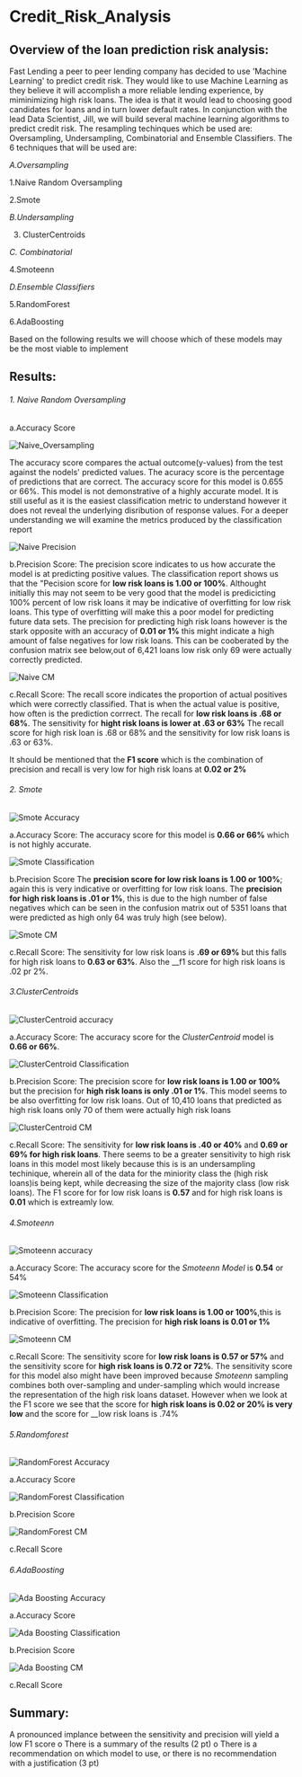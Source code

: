 # Credit_Risk_Analysis

## Overview of the loan prediction risk analysis:

Fast Lending a peer to peer lending company has decided to use 'Machine Learning' to predict credit risk.  They would like to use Machine Learning as they believe it will accomplish a more reliable lending experience, by miminimizing high risk loans.  The idea is that it would lead to choosing good candidates for loans and in turn lower default rates. In conjunction with the lead Data Scientist, Jill, we will build several machine learning algorithms to predict credit risk. The resampling techinques which be used are: Oversampling, Undersampling, Combinatorial and Ensemble Classifiers. The 6 techniques that will be used are:

*A.Oversampling*

   1.Naive Random Oversampling

   2.Smote

*B.Undersampling*

   3. ClusterCentroids

*C. Combinatorial*

   4.Smoteenn

*D.Ensemble Classifiers*

   5.RandomForest
  
   6.AdaBoosting
  
 Based on the following results we will choose which of these models may be the most viable to implement  
	
## Results:

###### 1. Naive Random Oversampling

a.Accuracy Score
        
![Naive_Oversampling](https://github.com/wallaceportia/Credit_Risk_Analysis/blob/main/Resources_pictures/naive%20random%20accuracy.PNG)
	
The accuracy score compares the actual outcome(y-values) from the test against the nodels' predicted values.  The acuracy score is the percentage of predictions that are correct. The accuracy score for this model is 0.655 or 66%. This model is not demonstrative of a highly accurate model. It is still useful as it is the easiest classification metric to understand however it does not reveal the underlying disribution of response values. For a deeper understanding we will examine the metrics produced by the classification report
	
![Naive Precision](https://github.com/wallaceportia/Credit_Risk_Analysis/blob/main/Resources_pictures/naive%20random%20classification.PNG)

b.Precision Score: The precision score indicates to us how accurate the model is at predicting positive values.  The classification report shows us that the "Pecision score for __low risk loans is 1.00 or 100%__.  Althought initially this may not seem to be very good that the model is predicicting 100% percent of low risk loans it may be indicative of overfitting for low risk loans. This type of overfitting will make this a poor model for predicting future data sets.  The precision for predicting high risk loans however is the stark opposite with an accuracy of __0.01 or 1%__ this might indicate a high amount of false negatives for low risk loans.  This can be cooberated by the confusion matrix see below,out of 6,421 loans low risk only 69 were actually correctly predicted.

![Naive CM](https://github.com/wallaceportia/Credit_Risk_Analysis/blob/main/Resources_pictures/naive_random_cm.PNG)

c.Recall Score: The recall score indicates the proportion of actual positives which were correctly classified. That is when the actual value is positive, how often is the prediction corrrect. The recall for __low risk loans is .68 or 68%__. The sensitivity for __hight risk loans is lower at .63 or 63%__ 
The recall score for high risk loan is .68 or 68% and the sensitivity for low risk loans is .63 or 63%.

It should be mentioned that the __F1 score__ which is the combination of precision and recall is very low for high risk loans at __0.02 or 2%__  
	
###### 2. Smote

![Smote Accuracy](https://github.com/wallaceportia/Credit_Risk_Analysis/blob/main/Resources_pictures/smote_accuracy.PNG)

a.Accuracy Score: The accuracy score for this model is __0.66 or 66%__ which is not highly accurate.  

![Smote Classification](https://github.com/wallaceportia/Credit_Risk_Analysis/blob/main/Resources_pictures/smote_classification.PNG)

b.Precision Score The __precision score for low risk loans is 1.00 or 100%__; again this is very indicative or overfitting for low risk loans.  The __precision for high risk loans is .01 or 1%__, this is due to the high number of false negatives which can be seen in the confusion matrix out of 5351 loans that were predicted as high only 64 was truly high (see below).  

![Smote CM](https://github.com/wallaceportia/Credit_Risk_Analysis/blob/main/Resources_pictures/smote_cm.PNG)

c.Recall Score: The sensitivity for low risk loans is __.69 or 69%__ but this falls for high risk loans to __0.63 or 63%__. Also the __f1 score for high risk loans is .02 pr 2%.

###### 3.ClusterCentroids

![ClusterCentroid accuracy](https://github.com/wallaceportia/Credit_Risk_Analysis/blob/main/Resources_pictures/cluster_accuracy.PNG)

a.Accuracy Score: The accuracy score for the _ClusterCentroid_ model is __0.66 or 66%__. 

![ClusterCentroid Classification](https://github.com/wallaceportia/Credit_Risk_Analysis/blob/main/Resources_pictures/cluster_classification.PNG)

b.Precision Score: The precision score for __low risk loans is 1.00 or 100%__ but the precision for __high risk loans is only .01 or 1%__. This model seems to be also overfitting for low risk loans. Out of 10,410 loans that predicted as high risk loans only 70 of them were actually high risk loans

![ClusterCentroid CM](https://github.com/wallaceportia/Credit_Risk_Analysis/blob/main/Resources_pictures/cluster_cm.PNG)

c.Recall Score: The sensitivity for __low risk loans is .40 or 40%__ and __0.69 or 69% for high risk loans__. There seems to be a greater sensitivity to high risk loans in this model most likely because this is is an undersampling techinique, wherein all of the data for the miniority class the (high risk loans)is being kept, while decreasing the size of the majority class (low risk loans).
The F1 score for for low risk loans is __0.57__ and for high risk loans is __0.01__ which is extreamly low.

###### 4.Smoteenn

![Smoteenn accuracy](https://github.com/wallaceportia/Credit_Risk_Analysis/blob/main/Resources_pictures/smoteenn_accuracy.PNG)

a.Accuracy Score: The accuracy score for the _Smoteenn Model_ is __0.54__ or 54% 

![Smoteenn Classification](https://github.com/wallaceportia/Credit_Risk_Analysis/blob/main/Resources_pictures/smoteenn_classification.PNG)

b.Precision Score: The precision for __low risk loans is 1.00 or 100%__,this is indicative of overfitting.  The precision for __high risk loans is 0.01 or 1%__ 

![Smoteenn CM](https://github.com/wallaceportia/Credit_Risk_Analysis/blob/main/Resources_pictures/smoteenn_cm.PNG)

c.Recall Score: The sensitivity score for __low risk loans is 0.57 or 57%__ and the sensitivity score for __high risk loans is 0.72 or 72%__. The sensitivity score for this model also might have been improved because _Smoteenn_ sampling combines both over-sampling and under-sampling which would increase the representation of the high risk loans dataset.  However when we look at the F1 score we see that the score for __high risk loans is 0.02 or 20% is very low__ and the score for __low risk loans is .74%



###### 5.Randomforest

![RandomForest Accuracy](https://github.com/wallaceportia/Credit_Risk_Analysis/blob/main/Resources_pictures/randomForest_accuracy.PNG)

a.Accuracy Score

![RandomForest Classification](https://github.com/wallaceportia/Credit_Risk_Analysis/blob/main/Resources_pictures/randomForest_classification.PNG)

b.Precision Score

![RandomForest CM](https://github.com/wallaceportia/Credit_Risk_Analysis/blob/main/Resources_pictures/randomForest_cm.PNG)

c.Recall Score

###### 6.AdaBoosting

![Ada Boosting Accuracy](https://github.com/wallaceportia/Credit_Risk_Analysis/blob/main/Resources_pictures/Ada_accuracy.PNG)

a.Accuracy Score

![Ada Boosting Classification](https://github.com/wallaceportia/Credit_Risk_Analysis/blob/main/Resources_pictures/Ada_classification.PNG)

b.Precision Score

![Ada Boosting CM]()

c.Recall Score

	
## Summary:

A pronounced implance between the sensitivity and precision will yield a low F1 score
o	There is a summary of the results (2 pt)
o	There is a recommendation on which model to use, or there is no recommendation with a justification (3 pt)
